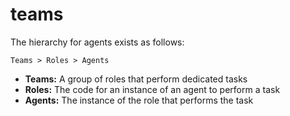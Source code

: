 # teams

The hierarchy for agents exists as follows:

`Teams > Roles > Agents`

- **Teams:** A group of roles that perform dedicated tasks
- **Roles:** The code for an instance of an agent to perform a task
- **Agents:** The instance of the role that performs the task